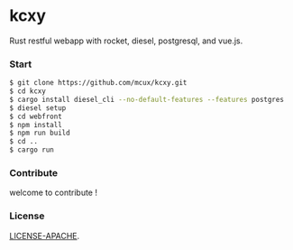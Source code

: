 # kcxy

Rust restful webapp with rocket, diesel, postgresql, and vue.js.

### Start

```bash
$ git clone https://github.com/mcux/kcxy.git
$ cd kcxy
$ cargo install diesel_cli --no-default-features --features postgres
$ diesel setup
$ cd webfront
$ npm install
$ npm run build
$ cd ..
$ cargo run
```

### Contribute
 
welcome to contribute !


### License

[LICENSE-APACHE](https://github.com/mcux/kylyp/blob/master/LICENSE).
